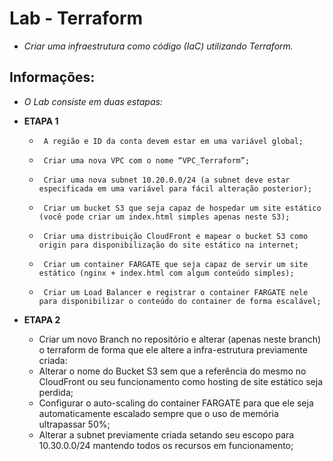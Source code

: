 # Lab - Terraform

* _Criar uma infraestrutura como código (IaC) utilizando Terraform._

## Informações:

* _O Lab consiste em duas estapas:_

* **ETAPA 1**

   *      A região e ID da conta devem estar em uma variável global;
   *      Criar uma nova VPC com o nome “VPC_Terraform”;
   *      Criar uma nova subnet 10.20.0.0/24 (a subnet deve estar especificada em uma variável para fácil alteração posterior);
   *      Criar um bucket S3 que seja capaz de hospedar um site estático (você pode criar um index.html simples apenas neste S3);
   *      Criar uma distribuição CloudFront e mapear o bucket S3 como origin para disponibilização do site estático na internet;
   *      Criar um container FARGATE que seja capaz de servir um site estático (nginx + index.html com algum conteúdo simples);
   *      Criar um Load Balancer e registrar o container FARGATE nele para disponibilizar o conteúdo do container de forma escalável;

* **ETAPA 2**

   * Criar um novo Branch no repositório e alterar (apenas neste branch) o terraform de forma que ele altere a infra-estrutura previamente criada:
   * Alterar o nome do Bucket S3 sem que a referência do mesmo no CloudFront ou seu funcionamento como hosting de site estático seja perdida;
   * Configurar o auto-scaling do container FARGATE para que ele seja automaticamente escalado sempre que o uso de memória ultrapassar 50%;
   * Alterar a subnet previamente criada setando seu escopo para 10.30.0.0/24 mantendo todos os recursos em funcionamento;


